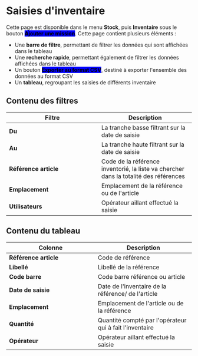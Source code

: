 # Saisies d'inventaire

Cette page est disponible dans le menu **Stock**, puis **Inventaire** sous le bouton  <mark style="background-color:blue;">**Ajouter une mission**</mark>. Cette page contient plusieurs éléments :&#x20;

* Une **barre de filtre**, permettant de filtrer les données qui sont affichées dans le tableau
* Une **recherche rapide**, permettant également de filtrer les données affichées dans le tableau
* Un bouton <mark style="background-color:blue;">**Exporter au format CSV**</mark>, destiné à exporter l'ensemble des données au format CSV
* Un **tableau**, regroupant les saisies de différents inventaire

## Contenu des filtres

<table><thead><tr><th width="234.5">Filtre</th><th>Description</th></tr></thead><tbody><tr><td><strong>Du</strong></td><td>La tranche basse filtrant sur la date de saisie</td></tr><tr><td><strong>Au</strong></td><td>La tranche haute filtrant sur la date de saisie</td></tr><tr><td><strong>Référence article</strong></td><td>Code de la référence inventorié, la liste va chercher dans la totalité des références</td></tr><tr><td><strong>Emplacement</strong></td><td>Emplacement de la référence ou de l'article</td></tr><tr><td><strong>Utilisateurs</strong></td><td>Opérateur aillant effectué la saisie</td></tr></tbody></table>

## Contenu du tableau

<table><thead><tr><th width="225">Colonne</th><th>Description</th></tr></thead><tbody><tr><td><strong>Référence article</strong></td><td>Code de référence</td></tr><tr><td><strong>Libellé</strong></td><td>Libellé de la référence</td></tr><tr><td><strong>Code barre</strong></td><td>Code barre référence ou article</td></tr><tr><td><strong>Date de saisie</strong></td><td>Date de l'inventaire de la référence/ de l'article</td></tr><tr><td><strong>Emplacement</strong></td><td>Emplacement de l'article ou de la référence</td></tr><tr><td><strong>Quantité</strong></td><td>Quantité compté par l'opérateur qui à fait l'inventaire</td></tr><tr><td><strong>Opérateur</strong></td><td>Opérateur aillant effectué la saisie</td></tr></tbody></table>
